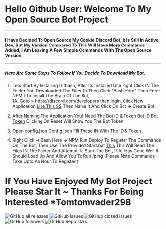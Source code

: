 # Hello Github User: Welcome To My Open Source Bot Project

<hr>

#### I Have Decided To Open Source My Cookie Discord Bot, It Is Still In Active Dev, But My Version Compared To This Will Have More Commands Added, I Am Leaving A Few Simple Commands With The Open Source Version

<hr>

##### Here Are Some Steps To Follow If You Decide To Download My Bot,

1. Lets Start By Installing Gitbash, After Its Installed Use Right Click IN The Folder You Downloaded The Files To Then Click "Bash Here" Then Enter NPM I To Install The Brain Of The Bot,<br>
1A. Goto > https://discord.com/developers then login, Click New Application [Like This SS](https://i.imgur.com/eTnWSKW.png) Then Name It And Click On Bot -> Create Bot.

2. After Naming The Application Youll Need The Bot ID & Token [Bot ID](https://i.imgur.com/rmG41rB.png)
[Bot Token](https://i.imgur.com/b8bHQpj.png) Clicking On Reset Will Show You The Bot Token

3. Open config.json [Config.json](https://i.imgur.com/HQeXX1y.png) Fill These IN With The ID & Token

4. Right Click -> Bash Here -> NPM Run Deploy To Register The Commands On The Bot, Then Use The Provided Start.bat [This](https://i.imgur.com/0M9Gfxq.png) This Will Read The Files IN The Folder And Attempt To Start The Bot, If All Has Gone Well It Should Load Up And Allow You To Run /ping (Please Note Commands Take Upto An Hour To Register )


# If You Have Enjoyed My Bot Project Please Star It ~ Thanks For Being Interested *Tomtomvader298


![GitHub all releases](https://img.shields.io/github/downloads/Tomtom-Skywalker/Cookie-/total?style=for-the-badge) ![GitHub issues](https://img.shields.io/github/issues-raw/Tomtom-Skywalker/Cookie-?style=for-the-badge) ![GitHub closed issues](https://img.shields.io/github/issues-closed-raw/Tomtom-Skywalker/Cookie-?style=for-the-badge) ![GitHub followers](https://img.shields.io/github/followers/Tomtom-Skywalker?style=for-the-badge) ![GitHub Repo stars](https://img.shields.io/github/stars/Tomtom-Skywalker/Cookie-?style=for-the-badge)
